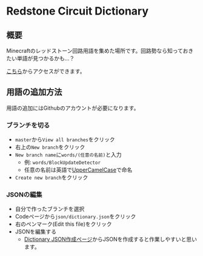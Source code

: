 # Redstone Circuit Dictionary

## 概要
Minecraftのレッドストーン回路用語を集めた場所です。回路勢なら知っておきたい単語が見つかるかも...？

[こちら](https://kyouju-redstone.github.io/redstone-circuit-dictionary/)からアクセスができます。

## 用語の追加方法
用語の追加にはGithubのアカウントが必要になります。

### ブランチを切る
- `master`から`View all branches`をクリック
- 右上の`New branch`をクリック
- `New branch name`に`words/(任意の名前)`と入力
  - 例: `words/BlockUpdateDetector`
  - 任意の名前は英語で[UpperCamelCase](https://e-words.jp/w/%E3%82%AD%E3%83%A3%E3%83%A1%E3%83%AB%E3%82%B1%E3%83%BC%E3%82%B9.html)で命名
- `Create new branch`をクリック

### JSONの編集
- 自分で作ったブランチを選択
- Codeページから`json/dictionary.json`をクリック
- 右のペンマーク(Edit this file)をクリック
- JSONを編集する
  - [Dictionary JSON作成ページ](https://kyouju-redstone.github.io/redstone-circuit-dictionary/create_dictionary_json.html)からJSONを作成すると作業しやすいと思います。
